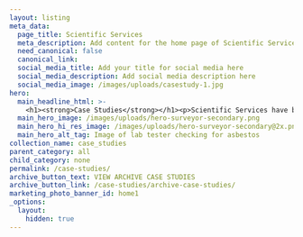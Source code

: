 ```yaml
---
layout: listing
meta_data:
  page_title: Scientific Services
  meta_description: Add content for the home page of Scientific Services here...
  need_canonical: false
  canonical_link:
  social_media_title: Add your title for social media here
  social_media_description: Add social media description here
  social_media_image: /images/uploads/casestudy-1.jpg
hero:
  main_headline_html: >-
    <h1><strong>Case Studies</strong></h1><p>Scientific Services have been working to keep you safe and compliant for more than 16 years</p>
  main_hero_image: /images/uploads/hero-surveyor-secondary.png
  main_hero_hi_res_image: /images/uploads/hero-surveyor-secondary@2x.png
  main_hero_alt_tag: Image of lab tester checking for asbestos
collection_name: case_studies
parent_category: all
child_category: none
permalink: /case-studies/
archive_button_text: VIEW ARCHIVE CASE STUDIES
archive_button_link: /case-studies/archive-case-studies/
marketing_photo_banner_id: home1
_options:
  layout:
    hidden: true
---
```

